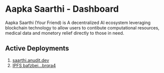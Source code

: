 # Aapka Saarthi - Dashboard
Aapka Saarthi (Your Friend) is A decentralized AI ecosystem leveraging blockchain technology to allow users to contibute computational resources, medical data and monetory relief directly to those in need.

## Active Deployments
1. [saarthi.anudit.dev](https://saarthi.anudit.dev)
2. [IPFS bafzbei...brqra4](https://hub.textile.io/ipns/bafzbeiewd3mz5pluh25cdmzmw5achipavynkzskr6rn7ygu5u2nebrqra4/index.html)
